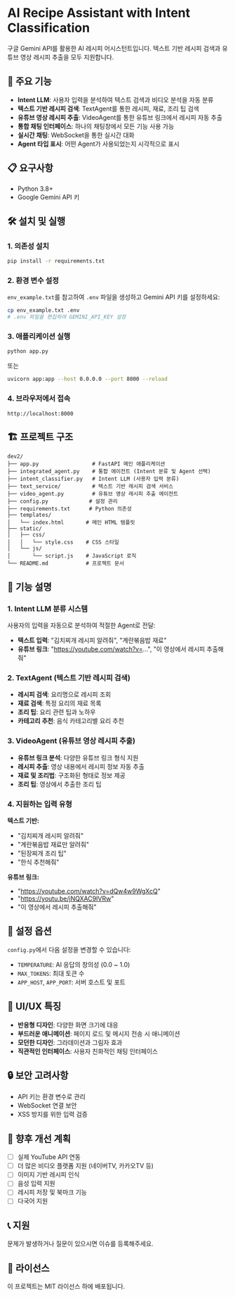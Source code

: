 # AI Recipe Assistant with Intent Classification

구글 Gemini API를 활용한 AI 레시피 어시스턴트입니다. 텍스트 기반 레시피 검색과 유튜브 영상 레시피 추출을 모두 지원합니다.

## 🚀 주요 기능

- **Intent LLM**: 사용자 입력을 분석하여 텍스트 검색과 비디오 분석을 자동 분류
- **텍스트 기반 레시피 검색**: TextAgent를 통한 레시피, 재료, 조리 팁 검색
- **유튜브 영상 레시피 추출**: VideoAgent를 통한 유튜브 링크에서 레시피 자동 추출
- **통합 채팅 인터페이스**: 하나의 채팅창에서 모든 기능 사용 가능
- **실시간 채팅**: WebSocket을 통한 실시간 대화
- **Agent 타입 표시**: 어떤 Agent가 사용되었는지 시각적으로 표시

## 📋 요구사항

- Python 3.8+
- Google Gemini API 키

## 🛠️ 설치 및 실행

### 1. 의존성 설치

```bash
pip install -r requirements.txt
```

### 2. 환경 변수 설정

`env_example.txt`를 참고하여 `.env` 파일을 생성하고 Gemini API 키를 설정하세요:

```bash
cp env_example.txt .env
# .env 파일을 편집하여 GEMINI_API_KEY 설정
```

### 3. 애플리케이션 실행

```bash
python app.py
```

또는

```bash
uvicorn app:app --host 0.0.0.0 --port 8000 --reload
```

### 4. 브라우저에서 접속

```
http://localhost:8000
```

## 🏗️ 프로젝트 구조

```
dev2/
├── app.py                 # FastAPI 메인 애플리케이션
├── integrated_agent.py    # 통합 에이전트 (Intent 분류 및 Agent 선택)
├── intent_classifier.py   # Intent LLM (사용자 입력 분류)
├── text_service/          # 텍스트 기반 레시피 검색 서비스
├── video_agent.py         # 유튜브 영상 레시피 추출 에이전트
├── config.py             # 설정 관리
├── requirements.txt      # Python 의존성
├── templates/
│   └── index.html       # 메인 HTML 템플릿
├── static/
│   ├── css/
│   │   └── style.css    # CSS 스타일
│   └── js/
│       └── script.js    # JavaScript 로직
└── README.md            # 프로젝트 문서
```

## 🎯 기능 설명

### 1. Intent LLM 분류 시스템

사용자의 입력을 자동으로 분석하여 적절한 Agent로 전달:

- **텍스트 입력**: "김치찌개 레시피 알려줘", "계란볶음밥 재료"
- **유튜브 링크**: "https://youtube.com/watch?v=...", "이 영상에서 레시피 추출해줘"

### 2. TextAgent (텍스트 기반 레시피 검색)

- **레시피 검색**: 요리명으로 레시피 조회
- **재료 검색**: 특정 요리의 재료 목록
- **조리 팁**: 요리 관련 팁과 노하우
- **카테고리 추천**: 음식 카테고리별 요리 추천

### 3. VideoAgent (유튜브 영상 레시피 추출)

- **유튜브 링크 분석**: 다양한 유튜브 링크 형식 지원
- **레시피 추출**: 영상 내용에서 레시피 정보 자동 추출
- **재료 및 조리법**: 구조화된 형태로 정보 제공
- **조리 팁**: 영상에서 추출한 조리 팁

### 4. 지원하는 입력 유형

**텍스트 기반:**
- "김치찌개 레시피 알려줘"
- "계란볶음밥 재료만 알려줘"
- "된장찌개 조리 팁"
- "한식 추천해줘"

**유튜브 링크:**
- "https://youtube.com/watch?v=dQw4w9WgXcQ"
- "https://youtu.be/jNQXAC9IVRw"
- "이 영상에서 레시피 추출해줘"

## 🔧 설정 옵션

`config.py`에서 다음 설정을 변경할 수 있습니다:

- `TEMPERATURE`: AI 응답의 창의성 (0.0 ~ 1.0)
- `MAX_TOKENS`: 최대 토큰 수
- `APP_HOST`, `APP_PORT`: 서버 호스트 및 포트

## 🎨 UI/UX 특징

- **반응형 디자인**: 다양한 화면 크기에 대응
- **부드러운 애니메이션**: 페이지 로드 및 메시지 전송 시 애니메이션
- **모던한 디자인**: 그라데이션과 그림자 효과
- **직관적인 인터페이스**: 사용자 친화적인 채팅 인터페이스

## 🔒 보안 고려사항

- API 키는 환경 변수로 관리
- WebSocket 연결 보안
- XSS 방지를 위한 입력 검증

## 🚀 향후 개선 계획

- [ ] 실제 YouTube API 연동
- [ ] 더 많은 비디오 플랫폼 지원 (네이버TV, 카카오TV 등)
- [ ] 이미지 기반 레시피 인식
- [ ] 음성 입력 지원
- [ ] 레시피 저장 및 북마크 기능
- [ ] 다국어 지원

## 📞 지원

문제가 발생하거나 질문이 있으시면 이슈를 등록해주세요.

## 📄 라이선스

이 프로젝트는 MIT 라이선스 하에 배포됩니다. 